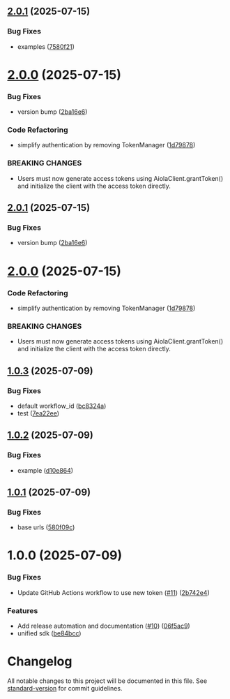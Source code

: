 ## [2.0.1](https://github.com/aiola-lab/aiola-js-sdk/compare/v2.0.0...v2.0.1) (2025-07-15)


### Bug Fixes

* examples ([7580f21](https://github.com/aiola-lab/aiola-js-sdk/commit/7580f21751da730a767420dd4e81b52fc9b077da))

# [2.0.0](https://github.com/aiola-lab/aiola-js-sdk/compare/v1.0.3...v2.0.0) (2025-07-15)


### Bug Fixes

* version bump ([2ba16e6](https://github.com/aiola-lab/aiola-js-sdk/commit/2ba16e604b6665db61a1cb9e00061845cbee2157))


### Code Refactoring

* simplify authentication by removing TokenManager ([1d79878](https://github.com/aiola-lab/aiola-js-sdk/commit/1d798782e3b6bca43e28d81fe02ae1be80704b6e))


### BREAKING CHANGES

* Users must now generate access tokens using AiolaClient.grantToken()
and initialize the client with the access token directly.

## [2.0.1](https://github.com/aiola-lab/aiola-js-sdk/compare/v2.0.0...v2.0.1) (2025-07-15)


### Bug Fixes

* version bump ([2ba16e6](https://github.com/aiola-lab/aiola-js-sdk/commit/2ba16e604b6665db61a1cb9e00061845cbee2157))

# [2.0.0](https://github.com/aiola-lab/aiola-js-sdk/compare/v1.0.3...v2.0.0) (2025-07-15)


### Code Refactoring

* simplify authentication by removing TokenManager ([1d79878](https://github.com/aiola-lab/aiola-js-sdk/commit/1d798782e3b6bca43e28d81fe02ae1be80704b6e))


### BREAKING CHANGES

* Users must now generate access tokens using AiolaClient.grantToken()
and initialize the client with the access token directly.

## [1.0.3](https://github.com/aiola-lab/aiola-js-sdk/compare/v1.0.2...v1.0.3) (2025-07-09)


### Bug Fixes

* default workflow_id ([bc8324a](https://github.com/aiola-lab/aiola-js-sdk/commit/bc8324a8e46286c0b2bbf923306011e635a977bb))
* test ([7ea22ee](https://github.com/aiola-lab/aiola-js-sdk/commit/7ea22ee5982b550714f3c8270e9a19ce888cd9e4))

## [1.0.2](https://github.com/aiola-lab/aiola-js-sdk/compare/v1.0.1...v1.0.2) (2025-07-09)


### Bug Fixes

* example ([d10e864](https://github.com/aiola-lab/aiola-js-sdk/commit/d10e864f80297d05a16439fb56d5481ee161c986))

## [1.0.1](https://github.com/aiola-lab/aiola-js-sdk/compare/v1.0.0...v1.0.1) (2025-07-09)


### Bug Fixes

* base urls ([580f09c](https://github.com/aiola-lab/aiola-js-sdk/commit/580f09c6d2466dd1a80938b1b444338e6c66db2e))

# 1.0.0 (2025-07-09)


### Bug Fixes

* Update GitHub Actions workflow to use new token ([#11](https://github.com/aiola-lab/aiola-js-sdk/issues/11)) ([2b742e4](https://github.com/aiola-lab/aiola-js-sdk/commit/2b742e430da5d6a17aee52584c692dc4efd306a5))


### Features

* Add release automation and documentation ([#10](https://github.com/aiola-lab/aiola-js-sdk/issues/10)) ([06f5ac9](https://github.com/aiola-lab/aiola-js-sdk/commit/06f5ac98bb9761dc506eff2d34bd172be684ba78))
* unified sdk ([be84bcc](https://github.com/aiola-lab/aiola-js-sdk/commit/be84bcc729b280513b1757d1045ec5a5e97ed57a))

# Changelog

All notable changes to this project will be documented in this file. See [standard-version](https://github.com/conventional-changelog/standard-version) for commit guidelines.
